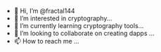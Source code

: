 - 👋 Hi, I’m @fractal144
- 👀 I’m interested in cryptography...
- 🌱 I’m currently learning cryptography tools...
- 💞️ I’m looking to collaborate on creating dapps ...
- 📫 How to reach me ...

<!---
fractal144/fractal144 is a ✨ special ✨ repository because its `README.md` (this file) appears on your GitHub profile.
You can click the Preview link to take a look at your changes.
--->

